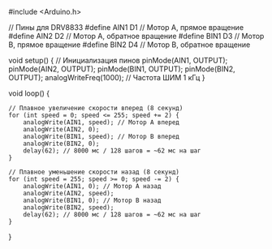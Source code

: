 #include <Arduino.h>

// Пины для DRV8833
#define AIN1 D1 // Мотор A, прямое вращение
#define AIN2 D2 // Мотор A, обратное вращение
#define BIN1 D3 // Мотор B, прямое вращение
#define BIN2 D4 // Мотор B, обратное вращение

void setup() {
// Инициализация пинов
pinMode(AIN1, OUTPUT);
pinMode(AIN2, OUTPUT);
pinMode(BIN1, OUTPUT);
pinMode(BIN2, OUTPUT);
analogWriteFreq(1000); // Частота ШИМ 1 кГц
}

void loop() {

    // Плавное увеличение скорости вперед (8 секунд)
    for (int speed = 0; speed <= 255; speed += 2) {
        analogWrite(AIN1, speed); // Мотор A вперед
        analogWrite(AIN2, 0);
        analogWrite(BIN1, speed); // Мотор B вперед
        analogWrite(BIN2, 0);
        delay(62); // 8000 мс / 128 шагов = ~62 мс на шаг
    }

    // Плавное уменьшение скорости назад (8 секунд)
    for (int speed = 255; speed >= 0; speed -= 2) {
        analogWrite(AIN1, 0); // Мотор A назад
        analogWrite(AIN2, speed);
        analogWrite(BIN1, 0); // Мотор B назад
        analogWrite(BIN2, speed);
        delay(62); // 8000 мс / 128 шагов = ~62 мс на шаг
    }
}